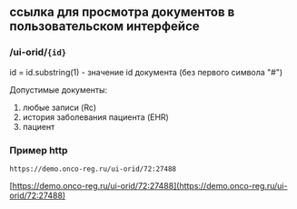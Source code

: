 ## ссылка для просмотра документов в пользовательском интерфейсе

###  /ui-orid/`{id}`

id = id.substring(1) - значение id документа (без первого символа "#")

Допустимые документы:
1. любые записи (Rc)
1. история заболевания пациента (EHR)
1. пациент

### Пример http

```url
https://demo.onco-reg.ru/ui-orid/72:27488
```
[https://demo.onco-reg.ru/ui-orid/72:27488](https://demo.onco-reg.ru/ui-orid/72:27488)

